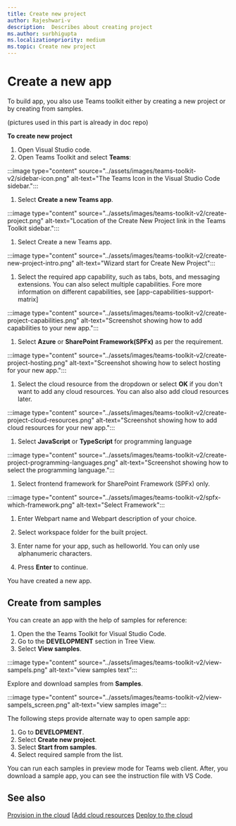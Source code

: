 ```yaml
---
title: Create new project
author: Rajeshwari-v
description:  Describes about creating project
ms.author: surbhigupta
ms.localizationpriority: medium
ms.topic: Create new project
---
```


# Create a new app

To build app, you  also use Teams toolkit either by creating a new project or by creating from samples.

(pictures used in this part is already in doc repo)

**To create new project**

1. Open Visual Studio code.
1. Open Teams Toolkit and select **Teams**:

:::image type="content" source="../assets/images/teams-toolkit-v2/sidebar-icon.png" alt-text="The Teams Icon in the Visual Studio Code sidebar.":::

1. Select **Create a new Teams app**.

:::image type="content" source="../assets/images/teams-toolkit-v2/create-project.png" alt-text="Location of the Create New Project link in the Teams Toolkit sidebar.":::

1. Select Create a new Teams app.

:::image type="content" source="../assets/images/teams-toolkit-v2/create-new-project-intro.png" alt-text="Wizard start for Create New Project":::

1. Select the required app capability, such as tabs, bots, and messaging extensions. You can also select multiple capabilities. Fore more information on different capabilities, see [app-capabilities-support-matrix]

:::image type="content" source="../assets/images/teams-toolkit-v2/create-project-capabilities.png" alt-text="Screenshot showing how to add capabilities to your new app.":::

1. Select **Azure** or **SharePoint Framework(SPFx)** as per the requirement.

:::image type="content" source="../assets/images/teams-toolkit-v2/create-project-hosting.png" alt-text="Screenshot showing how to select hosting for your new app.":::

1. Select the cloud resource from the dropdown or select **OK** if you don't want to add any cloud resources. You can also also add cloud resources later.

:::image type="content" source="../assets/images/teams-toolkit-v2/create-project-cloud-resources.png" alt-text="Screenshot showing how to add cloud resources for your new app.":::

1. Select **JavaScript** or **TypeScript** for programming language

:::image type="content" source="../assets/images/teams-toolkit-v2/create-project-programming-languages.png" alt-text="Screenshot showing how to select the programming language.":::

1. Select frontend framework for SharePoint Framework (SPFx) only.

:::image type="content" source="../assets/images/teams-toolkit-v2/spfx-which-framework.png" alt-text="Select Framework":::

1. Enter Webpart name and Webpart description of your choice.

1. Select workspace folder for the built project.
1. Enter name for your app, such as helloworld. You can only use alphanumeric characters.
1. Press **Enter** to continue.

You have created a new app.

## Create from samples

You can create an app with the help of samples for reference:

1. Open the the Teams Toolkit for Visual Studio Code.
1. Go to the **DEVELOPMENT** section in Tree View.
1. Select **View samples**. 

:::image type="content" source="../assets/images/teams-toolkit-v2/view-sampels.png" alt-text="view samples text":::

Explore and download samples from **Samples**.

:::image type="content" source="../assets/images/teams-toolkit-v2/view-sampels_screen.png" alt-text="view samples image":::

The following steps provide alternate way to open sample app:

1. Go to **DEVELOPMENT**.
1. Select **Create new project**.
1. Select **Start from samples**.
1. Select required sample from the list.

You can run each samples in preview mode for Teams web client. After, you download a sample app, you can see the instruction file with VS Code.

## See also

[Provision in the cloud](provision-in-the-cloud.md)
[[Add cloud resources](add-cloud-resources.md)
[Deploy to the cloud](deploy-to-the-cloud.md)
